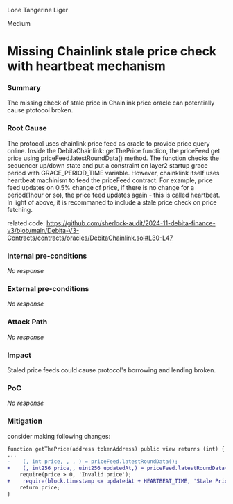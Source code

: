 Lone Tangerine Liger

Medium

# Missing Chainlink stale price check with heartbeat mechanism

### Summary

The missing check of stale price in Chainlink price oracle can potentially cause ptotocol broken.

### Root Cause

The protocol uses chainlink price feed as oracle to provide price query online. Inside the DebitaChainlink::getThePrice function, the priceFeed get price using priceFeed.latestRoundData() method. The function checks the sequencer up/down state and put a constraint on layer2 startup grace period with GRACE_PERIOD_TIME variable.  However, chainklink itself uses heartbeat machinism to feed the priceFeed contract. For example, price feed updates on 0.5% change of price, if there is no change for a period(1hour or so), the price feed updates again - this is called heartbeat. 
In light of above, it is recommaned to include a stale price check on price fetching. 

related code: 
https://github.com/sherlock-audit/2024-11-debita-finance-v3/blob/main/Debita-V3-Contracts/contracts/oracles/DebitaChainlink.sol#L30-L47




### Internal pre-conditions

_No response_

### External pre-conditions

_No response_

### Attack Path

_No response_

### Impact

Staled price feeds could cause protocol's borrowing and lending broken.

### PoC

_No response_

### Mitigation

consider making following changes:
```diff
function getThePrice(address tokenAddress) public view returns (int) {
...
-    (, int price, , , ) = priceFeed.latestRoundData();
+    (, int256 price,, uint256 updatedAt,) = priceFeed.latestRoundData();
    require(price > 0, 'Invalid price');
+    require(block.timestamp <= updatedAt + HEARTBEAT_TIME, 'Stale Price');
    return price;
}
```